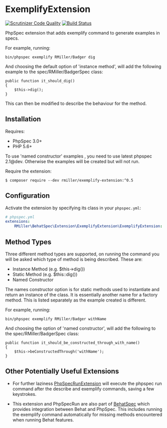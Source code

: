 ExemplifyExtension
==================

[![Scrutinizer Code Quality](https://scrutinizer-ci.com/g/richardmiller/ExemplifyExtension/badges/quality-score.png?b=master)](https://scrutinizer-ci.com/g/richardmiller/ExemplifyExtension/?branch=master)
[![Build Status](https://scrutinizer-ci.com/g/richardmiller/ExemplifyExtension/badges/build.png?b=master)](https://scrutinizer-ci.com/g/richardmiller/ExemplifyExtension/build-status/master)

PhpSpec extension that adds exemplify command to generate examples in specs.

For example, running:

```
bin/phpspec exemplify RMiller/Badger dig
```

And choosing the default option of 'instance method', will add the following example
to the spec/RMiller/BadgerSpec class:

```
public function it_should_dig()
{
    $this->dig();
}
```

This can then be modified to describe the behaviour for the method.

## Installation

Requires:

* PhpSpec 3.0+
* PHP 5.6+

To use 'named constructor' examples , you need to use latest phpspec 2.1@dev.
Otherwise the examples will be created but will not run.

Require the extension:

```
$ composer require --dev rmiller/exemplify-extension:^0.5
```

## Configuration

Activate the extension by specifying its class in your `phpspec.yml`:

```yaml
# phpspec.yml
extensions:
    RMiller\BehatSpec\Extension\ExemplifyExtension\ExemplifyExtension: ~
```

## Method Types

Three different method types are supported, on running the command you will be
asked which type of method is being described. These are:

* Instance Method (e.g. $this->dig())
* Static Method (e.g. $this::dig())
* Named Constructor

The names constructor option is for static methods used to instantiate and return
an instance of the class. It is essentially another name for a factory method. This
is listed separately as the example created is different.

For example, running:

```
bin/phpspec exemplify RMiller/Badger withName
```

And choosing the option of 'named constructor', will add the following
to the spec/RMiller/BadgerSpec class:

```
public function it_should_be_constructed_through_with_name()
{
    $this->beConstructedThrough('withName');
}
```

## Other Potentially Useful Extensions

* For further laziness [PhpSpecRunExtension](https://github.com/richardmiller/PhpSpecRunExtension)
will execute the phpspec run command after the describe and exemplify commands,
saving a few keystrokes.

* This extension and PhpSpecRun are also part of [BehatSpec](https://github.com/richardmiller/BehatSpec)
which provides integration between Behat and PhpSpec. This includes running the exemplify
command automatically for missing methods encountered when running Behat features.




